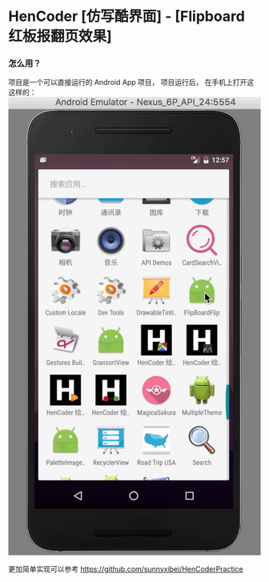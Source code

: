 HenCoder [仿写酷界面] - [Flipboard 红板报翻页效果]
===

### 怎么用？
项目是一个可以直接运行的 Android App 项目， 项目运行后， 在手机上打开这这样的：
![](https://github.com/37du/FlipBoardFlip/blob/master/image/screenshot.gif)

更加简单实现可以参考 https://github.com/sunnyxibei/HenCoderPractice
